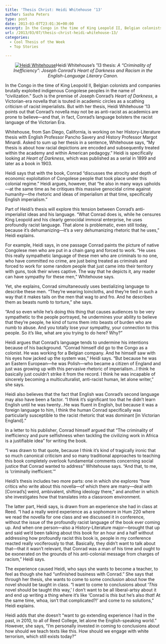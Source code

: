 ```yaml
---
title: 'Thesis Christ: Heidi Whitehouse ‘13'
author: Sasha Peters
type: post
date: 2013-03-07T23:01:36+00:00
excerpt: In the Congo in the time of King Leopold II, Belgian colonists and companies brutally exploited indigenous Congolese peoples in the name of “civilization.” Such is the premise of Joseph Conrad’s Heart of Darkness, a Victorian-era novella that is touted in academic circles as a scathing criticism of racist imperialists. But with her thesis, Heidi Whitehouse ’13 points out that Conrad’s novella may not be as anti-racist as academics are prone to believe—and that, in fact, Conrad’s language bolsters the racist language of the Victorian Era.
url: /2013/03/07/thesis-christ-heidi-whitehouse-13/
categories:
  - Cool Thesis of the Week
  - Top Stories

---
```

<p style="text-align: center;">
  <a href="https://i0.wp.com/www.reedquest.org/wp-content/uploads/2013/03/IMG_1430_web.jpg"><img class="aligncenter size-full wp-image-2118" alt="Heidi Whitehouse" src="https://i0.wp.com/www.reedquest.org/wp-content/uploads/2013/03/IMG_1430_web.jpg?resize=770%2C513" data-recalc-dims="1" /></a>Heidi Whitehouse&#8217;s &#8217;13 thesis: <em>A “Criminality of Inefficiency”: Joseph Conrad’s Heart of Darkness and Racism in the English-Language Literary Canon.</em>
</p>

<p style="text-align: center;">
  <p>
    In the Congo in the time of King Leopold II, Belgian colonists and companies brutally exploited indigenous Congolese peoples in the name of “civilization.” Such is the premise of Joseph Conrad’s <i>Heart of Darkness</i>, a Victorian-era novella that is touted in academic circles as a scathing criticism of racist imperialists. But with her thesis, Heidi Whitehouse ’13 points out that Conrad’s novella may not be as anti-racist as academics are prone to believe—and that, in fact, Conrad’s language bolsters the racist language of the Victorian Era.
  </p>
  
  <p>
    Whitehouse, from San Diego, California, is working on her History-Literature thesis with English Professor Pancho Savery and History Professor Margot Minardi. Asked to sum up her thesis in a sentence, Whitehouse says, “My thesis is about how racial depictions are encoded and subsequently treated within the academy and within American pedagogy.” Heidi is specifically looking at <i>Heart of Darkness</i>, which was published as a serial in 1899 and later as a book in 1903.
  </p>
  
  <p>
    Heidi says that with the book, Conrad “discusses the atrocity and depth of economic exploitation of Congolese people that took place under this colonial regime.” Heidi argues, however, that “he also in many ways upholds—at the same time as he critiques this massive genocidal crime against humanity—the rhetoric and ideas of imperialism at that time, specifically English imperialism.”
  </p>
  
  <p>
    Part of Heidi’s thesis will explore this tension between Conrad’s anti-imperialist ideas and his language. “What Conrad does is, while he censures King Leopold and his clearly genocidal immoral enterprise, he uses profoundly racist language. That alone is problematic, even still today, because it’s dehumanizing—it’s a very dehumanizing rhetoric that he uses,” Heidi explains.
  </p>
  
  <p>
    For example, Heidi says, in one passage Conrad paints the picture of native Congolese men who are put in a chain gang and forced to work. “He uses this really sympathetic language of these men who are criminals to no one, who have committed no crime, are just being treated as criminals and forced to work for some random people that just came into their territory with guns, took their wives captive. The way that he depicts it, any reader can have sympathy for these men,” Whitehouse says.
  </p>
  
  <p>
    Yet, she explains, Conrad simultaneously uses bestializing language to describe these men. “They’re wearing loincloths, and they’re tied in such a way that it makes tails on the men that wag to and fro. And he describes them as beasts numb to torture,” she says.
  </p>
  
  <p>
    “And so even while he’s doing this thing that causes audiences to be very sympathetic to the people portrayed, he undermines your ability to believe that they’re people, he kind of turns them into beasts of burden who are numb to abuse. And you totally lose your sympathy, your connection to this people. So it’s like, what are you trying to do here? Why?”
  </p>
  
  <p>
    Heidi argues that Conrad’s language tends to undermine his intentions because of his background. “Conrad himself did go to the Congo as a colonist. He was working for a Belgian company. And he himself saw with his eyes how jacked up the system was,” Heidi says. “But because he was an Eastern European—he was Polish—who became a citizen of England and just was growing up with this pervasive rhetoric of imperialism…I think he basically just couldn’t strike it from the record. I think he was incapable of sincerely becoming a multiculturalist, anti-racist human, let alone writer,” she says.
  </p>
  
  <p>
    Heidi also believes that the fact that English was Conrad’s second language may also have been a factor. “I think it’s significant too that he didn’t learn English until he was twenty…He was fluent in English, but because it was a foreign language to him, I think the human Conrad specifically was particularly susceptible to the racist rhetoric that was dominant [in Victorian England].”
  </p>
  
  <p>
    In a letter to his publisher, Conrad himself argued that “The criminality of inefficiency and pure selfishness when tackling the civilizing work in Africa is a justifiable idea&#8221; for writing the book.
  </p>
  
  <p>
    “I was drawn to that quote, because I think it&#8217;s kind of tragically ironic that so much canonical criticism and so many traditional approaches to teaching this book completely overlook fundamental comments concerning social justice that Conrad wanted to address” Whitehouse says. “And that, to me, is ‘criminally inefficient.’”
  </p>
  
  <p>
    Heidi’s thesis includes two more parts: one in which she explores “how critics who write about this novella—of which there are many—deal with [Conrad’s] weird, ambivalent, shifting ideology there,” and another in which she investigates how that translates into a classroom environment.
  </p>
  
  <p>
    The latter part, Heidi says, is drawn from an experience she had in class at Reed. “I had a really weird experience as a sophomore in Hum 220 where we read the novella for one class and we discussed it in conference, without the issue of the profoundly racist language of the book ever coming up. And when one person—also a History-Literature major—brought that up and said we’d been talking about this book for an hour and a half without addressing how profoundly racist this book is, people in my conference reacted really vociferously to that. Basically, they didn’t want to talk about that—that it wasn’t relevant, that Conrad was a man of his time and ought to be exonerated on the grounds of his anti-colonial message from charges of racism,” Heidi says.
  </p>
  
  <p>
    The experience caused Heidi, who says she wants to become a teacher, to feel as though she had “unfinished business with Conrad.” She says that through her thesis, she wants to come to some conclusion about how the novel should be taught in class. “I want to come to conclusions about ‘<i>This</i> novel should be taught <i>this</i> way,’ I don’t want to be all liberal-artsy about it and end up writing a thing where it’s like ‘Conrad is <i>this</i> but he’s also <i>that</i>! At the same time, whoa, isn’t that complicated?!’ and come to no solutions,” Heidi explains.
  </p>
  
  <p>
    Heidi adds that she doesn’t “want to go extending experience I had in the past, in 2010, to all of Reed College, let alone the English-speaking world.” However, she says, “I’m personally invested in coming to conclusions about how should we teach texts like this. How should we engage with white terrorism, which still exists today?”
  </p>